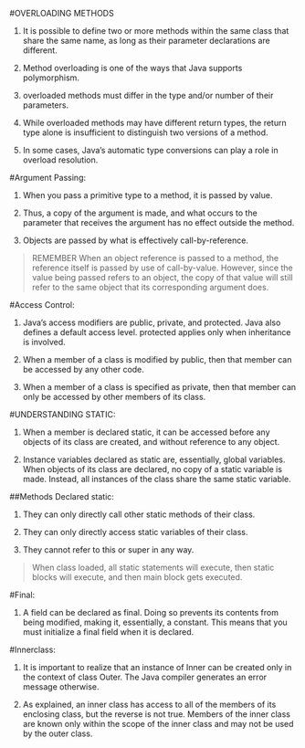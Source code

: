 #OVERLOADING METHODS

1. It is possible to define two or more methods within the same class that share the same name, as long as their parameter declarations are different.

1. Method overloading is one of the ways that Java supports polymorphism. 

1. overloaded methods must differ in the type and/or number of their parameters. 

1. While overloaded methods may have different return types, the return type alone is insufficient to distinguish two versions of a method.

1. In some cases, Java’s automatic type conversions can play a role in overload resolution. 

#Argument Passing:

1. When you pass a primitive type to a method, it is passed by value.

1. Thus, a copy of the argument is made, and what occurs to the parameter that receives the argument has no effect outside the method.

1. Objects are passed by what is effectively call-by-reference.

> REMEMBER When an object reference is passed to a method, the reference itself is passed by use of call-by-value. However, since the value being passed refers to an object, the copy of that value will still refer to the same object that its corresponding argument does.


#Access Control:

1. Java’s access modifiers are public, private, and protected. Java also defines a default access level. protected applies only when inheritance is involved.

1. When a member of a class is modified by public, then that member can be accessed by any other code.

1. When a member of a class is specified as private, then that member can only be accessed by other members of its class.


#UNDERSTANDING STATIC:

1. When a member is declared static, it can be accessed before any objects of its class are created, and without reference to any object. 

1. Instance variables declared as static are, essentially, global variables. When objects of its class are declared, no copy of a static variable is made. Instead, all instances of the class share the same static variable.
   

##Methods Declared static:

1. They can only directly call other static methods of their class.

1. They can only directly access static variables of their class.

1. They cannot refer to this or super in any way. 


> When class loaded, all static statements will execute, then static blocks will execute, and then main block gets executed.


#Final:

1. A field can be declared as final. Doing so prevents its contents from being modified, making it, essentially, a constant. This means that you must initialize a final field when it is declared. 

#Innerclass:

1. It is important to realize that an instance of Inner can be created only in the context of class Outer. The Java compiler generates an error message otherwise. 

1. As explained, an inner class has access to all of the members of its enclosing class, but the reverse is not true. Members of the inner class are known only within the scope of the inner class and may not be used by the outer class.


